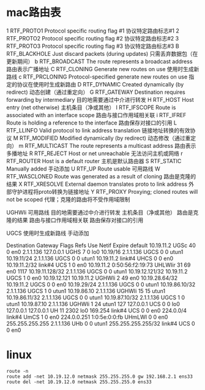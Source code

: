 # mac路由表
1       RTF_PROTO1       Protocol specific routing flag #1                      协议特定路由标志#1
2       RTF_PROTO2       Protocol specific routing flag #2                     协议特定路由标志#2
3       RTF_PROTO3       Protocol specific routing flag #3                     协议特定路由标志#3
B       RTF_BLACKHOLE    Just discard packets (during updates)                 只需丢弃数据包（在更新期间）
b       RTF_BROADCAST    The route represents a broadcast address              路由表示广播地址
C       RTF_CLONING      Generate new routes on use                            使用时生成新路线
c       RTF_PRCLONING    Protocol-specified generate new routes on use         指定的协议在使用时生成新路由
D       RTF_DYNAMIC      Created dynamically (by redirect)                     动态创建（通过重定向）
G       RTF_GATEWAY      Destination requires forwarding by intermediary       目的地需要通过中介进行转发
H       RTF_HOST         Host entry (net otherwise)                            主机条目（净或其他）
I       RTF_IFSCOPE      Route is associated with an interface scope           路由与接口作用域相关联
i       RTF_IFREF        Route is holding a reference to the interface         路由保存对接口的引用
L       RTF_LLINFO       Valid protocol to link address translation            链接地址转换的有效协议
M       RTF_MODIFIED     Modified dynamically (by redirect)                    动态修改（通过重定向）
m       RTF_MULTICAST    The route represents a multicast address              路由表示多播地址
R       RTF_REJECT       Host or net unreachable                               无法访问主机或网络
r       RTF_ROUTER       Host is a default router                              主机是默认路由器
S       RTF_STATIC       Manually added                                        手动添加
U       RTF_UP           Route usable                                          可用路线
W       RTF_WASCLONED    Route was generated as a result of cloning            路由是克隆的结果
X       RTF_XRESOLVE     External daemon translates proto to link address      外部守护进程将proto转换为链接地址
Y       RTF_PROXY        Proxying; cloned routes will not be scoped            代理；克隆的路由将不受作用域限制



 UGHWIi         可用路线    目的地需要通过中介进行转发  主机条目（净或其他）    路由是克隆的结果    路由与接口作用域相关联 路由保存对接口的引用

 UGCS                                                  使用时生成新路线        手动添加      

Destination        Gateway            Flags        Refs      Use   Netif Expire
default            10.19.11.2         UGSc           40        0     en0
2.1.1.136          127.0.0.1          UGHS            7        0     lo0
10.19/16           2.1.1.136          UGCS            0        0   utun1
10.19.11/24        2.1.1.136          UGCS            0        0   utun1
10.19.11.2         link#4             UHCS            0        0     en0
10.19.11.2/32      link#4             UCS             1        0     en0
10.19.11.2         0:50:56:f2:19:73   UHLWIir        31       69     en0   1117
10.19.11.128/32    2.1.1.136          UGCS            0        0   utun1
10.19.12.121/32    10.19.11.2         UGCS            1        0     en0
10.19.12.121       10.19.11.2         UGHWIi          2       49     en0
10.19.28.64/32     10.19.11.2         UGCS            0        0     en0
10.19.29/24        2.1.1.136          UGCS            0        0   utun1
10.19.86.10/32     2.1.1.136          UGCS            1        0   utun1
10.19.86.10        2.1.1.136          UGHWIi         15       15   utun1
10.19.86.11/32     2.1.1.136          UGCS            0        0   utun1
10.19.87.10/32     2.1.1.136          UGCS            1        0   utun1
10.19.87.10        2.1.1.136          UGHWIi          1       24   utun1
127                127.0.0.1          UCS             0        0     lo0
127.0.0.1          127.0.0.1          UH             11     2302     lo0
169.254            link#4             UCS             0        0     en0
224.0.0/4          link#4             UmCS            1        0     en0
224.0.0.251        1:0:5e:0:0:fb      UHmLWI          0        0     en0
255.255.255.255    2.1.1.136          UHb             0        0   utun1
255.255.255.255/32 link#4             UCS             0        0     en0



# linux
    route -n
    route add -net 10.19.12.0 netmask 255.255.255.0 gw 192.168.2.1 ens33
    route del -net 10.19.12.0 netmask 255.255.255.0 ens33